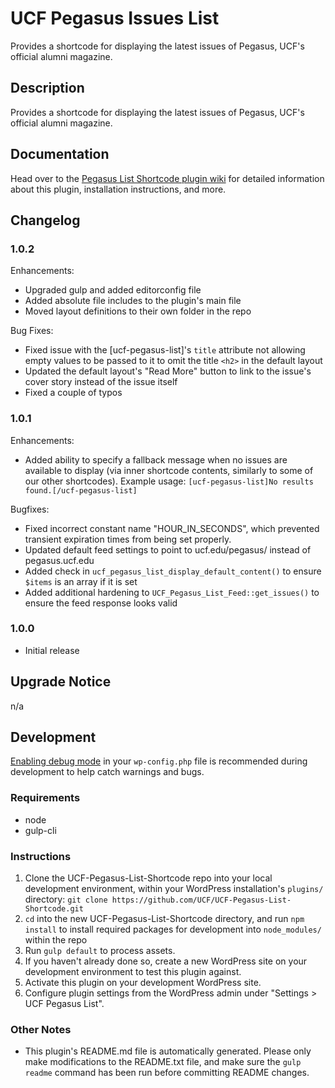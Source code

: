 # UCF Pegasus Issues List #

Provides a shortcode for displaying the latest issues of Pegasus, UCF's official alumni magazine.


## Description ##

Provides a shortcode for displaying the latest issues of Pegasus, UCF's official alumni magazine.

## Documentation ##

Head over to the [Pegasus List Shortcode plugin wiki](https://github.com/UCF/UCF-Pegasus-List-Shortcode/wiki) for detailed information about this plugin, installation instructions, and more.

## Changelog ##

### 1.0.2 ###
Enhancements:
* Upgraded gulp and added editorconfig file
* Added absolute file includes to the plugin's main file
* Moved layout definitions to their own folder in the repo

Bug Fixes:
* Fixed issue with the [ucf-pegasus-list]'s `title` attribute not allowing empty values to be passed to it to omit the title `<h2>` in the default layout
* Updated the default layout's "Read More" button to link to the issue's cover story instead of the issue itself
* Fixed a couple of typos

### 1.0.1 ###
Enhancements:
* Added ability to specify a fallback message when no issues are available to display (via inner shortcode contents, similarly to some of our other shortcodes). Example usage: `[ucf-pegasus-list]No results found.[/ucf-pegasus-list]`

Bugfixes:
* Fixed incorrect constant name "HOUR_IN_SECONDS", which prevented transient expiration times from being set properly.
* Updated default feed settings to point to ucf.edu/pegasus/ instead of pegasus.ucf.edu
* Added check in `ucf_pegasus_list_display_default_content()` to ensure `$items` is an array if it is set
* Added additional hardening to `UCF_Pegasus_List_Feed::get_issues()` to ensure the feed response looks valid

### 1.0.0 ###
* Initial release


## Upgrade Notice ##

n/a


## Development ##

[Enabling debug mode](https://codex.wordpress.org/Debugging_in_WordPress) in your `wp-config.php` file is recommended during development to help catch warnings and bugs.

### Requirements ###
* node
* gulp-cli

### Instructions ###
1. Clone the UCF-Pegasus-List-Shortcode repo into your local development environment, within your WordPress installation's `plugins/` directory: `git clone https://github.com/UCF/UCF-Pegasus-List-Shortcode.git`
2. `cd` into the new UCF-Pegasus-List-Shortcode directory, and run `npm install` to install required packages for development into `node_modules/` within the repo
3. Run `gulp default` to process assets.
4. If you haven't already done so, create a new WordPress site on your development environment to test this plugin against.
5. Activate this plugin on your development WordPress site.
6. Configure plugin settings from the WordPress admin under "Settings > UCF Pegasus List".

### Other Notes ###
* This plugin's README.md file is automatically generated. Please only make modifications to the README.txt file, and make sure the `gulp readme` command has been run before committing README changes.
